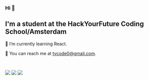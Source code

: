 

### Hi 👋


## I'm a student at the HackYourFuture Coding School/Amsterdam


&#128313;   I’m currently learning React.

&#128313;   You can reach me at tycode0@gmail.com.

 &nbsp;
 &nbsp;
 &nbsp;

![](https://img.shields.io/badge/Code-HTML-informational?style=flat-square&logo=html5&logoColor=white&color=blue)
![](https://img.shields.io/badge/Code-CSS-informational?style=flat-square&logo=css3&logoColor=white&color=blue)
![](https://img.shields.io/badge/Code-JavaScript-informational?style=flat-square&logo=javascript&logoColor=white&color=blue)


<!--
- 👯 I’m looking to collaborate on ...
- 🤔 I’m looking for help with ...
- 💬 Ask me about ...
- 📫 How to reach me: ...
- 😄 Pronouns: ...
- ⚡ Fun fact: ...
color=2bbc8a
!-->
